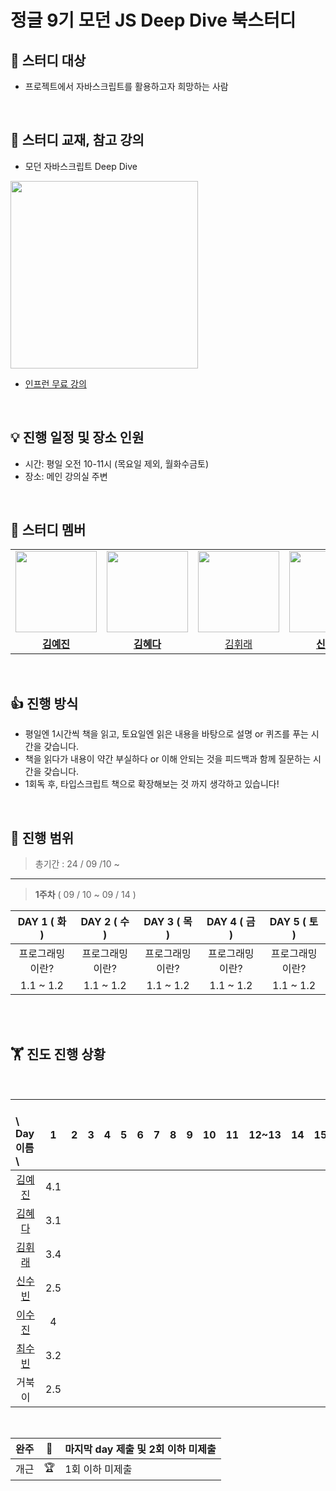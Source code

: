 # 정글 9기 모던 JS Deep Dive 북스터디


## 📌 **스터디 대상**
- 프로젝트에서 자바스크립트를 활용하고자 희망하는 사람

<br>

## 📕 **스터디 교재, 참고 강의**
- 모던 자바스크립트 Deep Dive
<img src="https://github.com/user-attachments/assets/45dbea77-1093-42e9-92fd-aa55938320b8" width="300">

- <a href="https://www.inflearn.com/course/%EB%AA%A8%EB%8D%98-%EC%9E%90%EB%B0%94%EC%8A%A4%ED%81%AC%EB%A6%BD%ED%8A%B8-%EB%94%A5%EB%8B%A4%EC%9D%B4%EB%B8%8C?srsltid=AfmBOopuPYMO7qZWlcjazrhPLplaMRW1CifIHoAdBBKdbE_25YGRam7W">인프런 무료 강의</a>

<br>


## 💡 **진행 일정 및 장소 인원**

- 시간: 평일 오전 10-11시 (목요일 제외, 월화수금토)
- 장소: 메인 강의실 주변

<br>

## 🐨 스터디 멤버
<table>
 <tr>
    <td align="center"><a href="https://github.com/ozll-zinni"><img src="https://avatars.githubusercontent.com/ozll-zinni" width="130px;" alt=""></a></td>
    <td align="center"><a href="https://github.com/hyeda"><img src="https://avatars.githubusercontent.com/hyeda" width="130px;" alt=""></a></td>
    <td align="center"><a href="https://github.com/whirae"><img src="https://avatars.githubusercontent.com/whirae" width="130px;" alt=""></a></td>
    <td align="center"><a href="https://github.com/ongsim0629"><img src="https://avatars.githubusercontent.com/ongsim0629" width="130px;" alt=""></a></td>
    <td align="center"><a href="https://github.com/asyncwaiter"><img src="https://avatars.githubusercontent.com/asyncwaiter" width="130px;" alt=""></a></td>
    <td align="center"><a href="https://github.com/lightsaber29"><img src="https://avatars.githubusercontent.com/lightsaber29" width="130px;" alt=""></a></td>
  </tr>
  <tr>
    <td align="center"><a href="https://github.com/ozll-zinni"><b>김예진</b></a></td>
    <td align="center"><a href="https://github.com/hyeda"><b>김혜다</b></a></td>
    <td align="center"><a href="https://github.com/whirae">김휘래<b></b></a></td>
    <td align="center"><a href="https://github.com/ongsim0629"><b>신수빈</b></a></td>
    <td align="center"><a href="https://github.com/asyncwaiter"><b>이수진</b></a></td>
    <td align="center"><a href="https://github.com/lightsaber29"><b>최수빈</b></a></td>
  </tr>
</table>

<br>

## 👍 **진행 방식**
- 평일엔 1시간씩 책을 읽고, 토요일엔 읽은 내용을 바탕으로 설명 or 퀴즈를 푸는 시간을 갖습니다.
- 책을 읽다가 내용이 약간 부실하다 or 이해 안되는 것을 피드백과 함께 질문하는 시간을 갖습니다.
- 1회독 후, 타입스크립트 책으로 확장해보는 것 까지 생각하고 있습니다!

<br>

## 🥰 **진행 범위**
> 총기간 : 24 / 09 /10 ~
---

> **1주차**  ( 09 / 10 ~ 09 / 14 )

| DAY 1 ( 화 )      | DAY 2 ( 수 )   | DAY 3 ( 목 )      | DAY 4 ( 금 )       | DAY 5 ( 토 )       |
| :--------------: | :-------------: | :----------------:| :----------------: | :----------------: |
|프로그래밍이란?   | 프로그래밍이란? |  프로그래밍이란?   | 프로그래밍이란?      |   프로그래밍이란?    | 
| 1.1 ~ 1.2         | 1.1 ~ 1.2        |   1.1 ~ 1.2        | 1.1 ~ 1.2             |  1.1 ~ 1.2             |  



<br>
<br>

## 🏋️ 진도 진행 상황

<br>

| 　　\　Day<br>이름　\  |1 | 2|3|4| 5|                                        6 | 7|8|9 |10| 11| 12~13|14|15|16|17~18|
| :- | :-: | :-: | :-:| :-:| :-:| :-: | :-: | :-: |  :-:|:-:|:-:|:-:|:-:|:-:|:-:|:-:|
| <center>[김예진](https://github.com/ozll-zinni)</center>        |4.1| | | | | | | | | | | | | | | |
| <center>[김혜다](https://github.com/hyeda)</center>       |3.1| | | | | | | | | | | | | | | |
| <center>[김휘래](https://github.com/whirae)</center>   |3.4| | | | | | | | | | | | | | | |
| <center>[신수빈](https://github.com/ongsim0629)</center>     |2.5| | | | | | | | | | | | | | | |
| <center>[이수진](https://github.com/asyncwaiter)</center>        |4| | | | | | | | | | | | | | | |
| <center>[최수빈](https://github.com/lightsaber29)</center>      |3.2| | | | | | | | | | | |  | | | |
|     <center>거북이</center>                                    | 2.5| | | | | | | | | |  | | | | | |

<br>

|완주 |👑 | 마지막 day 제출 및 2회 이하 미제출  |
| --- | ---| ---|
|개근 |🏆 | 1회 이하 미제출 |
